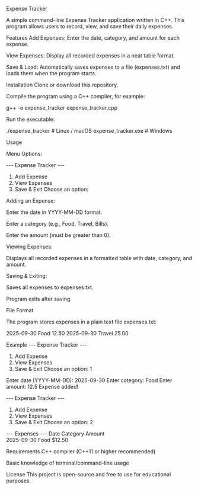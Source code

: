 Expense Tracker

A simple command-line Expense Tracker application written in C++. This program allows users to record, view, and save their daily expenses.

Features
Add Expenses: Enter the date, category, and amount for each expense.

View Expenses: Display all recorded expenses in a neat table format.

Save & Load: Automatically saves expenses to a file (expenses.txt) and loads them when the program starts.

Installation
Clone or download this repository.

Compile the program using a C++ compiler, for example:

g++ -o expense_tracker expense_tracker.cpp


Run the executable:

./expense_tracker   # Linux / macOS
expense_tracker.exe # Windows

Usage

Menu Options:

--- Expense Tracker ---
1. Add Expense
2. View Expenses
3. Save & Exit
Choose an option:


Adding an Expense:

Enter the date in YYYY-MM-DD format.

Enter a category (e.g., Food, Travel, Bills).

Enter the amount (must be greater than 0).

Viewing Expenses:

Displays all recorded expenses in a formatted table with date, category, and amount.

Saving & Exiting:

Saves all expenses to expenses.txt.

Program exits after saving.

File Format

The program stores expenses in a plain text file expenses.txt:

2025-09-30 Food 12.50
2025-09-30 Travel 25.00

Example
--- Expense Tracker ---
1. Add Expense
2. View Expenses
3. Save & Exit
Choose an option: 1

Enter date (YYYY-MM-DD): 2025-09-30
Enter category: Food
Enter amount: 12.5
Expense added!

--- Expense Tracker ---
1. Add Expense
2. View Expenses
3. Save & Exit
Choose an option: 2

--- Expenses ---
Date        Category    Amount    
2025-09-30  Food       $12.50

Requirements
C++ compiler (C++11 or higher recommended)

Basic knowledge of terminal/command-line usage

License
This project is open-source and free to use for educational purposes.
